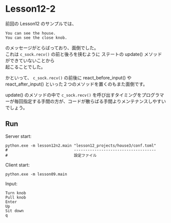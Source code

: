 # Lesson12-2

前回の Lesson12 のサンプルでは、  

```plain
You can see the house.
You can see the close knob.
```

のメッセージがとらばっており、面倒でした。  
これは `c_sock.recv()` の前と後ろを挟むように ステートの update() メソッドができていないことから  
起こることでした。  

かといって、 `c_sock.recv()` の前後に react_before_input() や react_after_input() といった２つのメソッドを置くのもまた面倒です。  

update() のメソッドの中で `c_sock.recv()` を呼び出すタイミングをプログラマーが毎回指定する手間の方が、コードが散らばる手間よりメンテナンスしやすいでしょう。  

## Run

Server start:  

```shell
python.exe -m lesson12n2.main "lesson12_projects/house3/conf.toml"
#                             ------------------------------------
#                             設定ファイル
```

Client start:  

```shell
python.exe -m lesson09.main
```

Input:  

```plain
Turn knob
Pull knob
Enter
Up
Sit down
q
```
